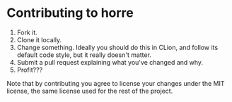 # Contributing to horre

1. Fork it.
1. Clone it locally.
1. Change something. Ideally you should do this in CLion, and follow its default code style, but it really doesn't
   matter.
1. Submit a pull request explaining what you've changed and why.
1. Profit???

Note that by contributing you agree to license your changes under the MIT license, the same license used for the rest of
the project.
